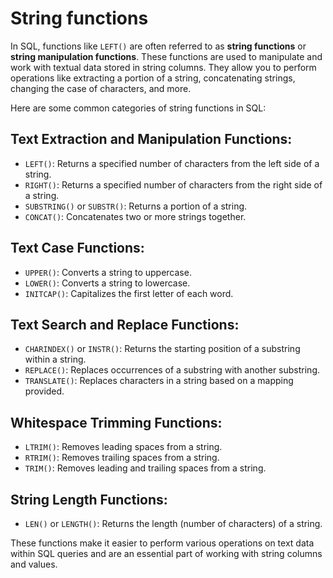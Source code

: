 # String functions

In SQL, functions like `LEFT()` are often referred to as **string functions** or **string manipulation functions**. These functions are used to manipulate and work with textual data stored in string columns. They allow you to perform operations like extracting a portion of a string, concatenating strings, changing the case of characters, and more.

Here are some common categories of string functions in SQL:

## Text Extraction and Manipulation Functions:

- `LEFT()`: Returns a specified number of characters from the left side of a string.
- `RIGHT()`: Returns a specified number of characters from the right side of a string.
- `SUBSTRING()` or `SUBSTR()`: Returns a portion of a string.
- `CONCAT()`: Concatenates two or more strings together.

## Text Case Functions:

- `UPPER()`: Converts a string to uppercase.
- `LOWER()`: Converts a string to lowercase.
- `INITCAP()`: Capitalizes the first letter of each word.

## Text Search and Replace Functions:

- `CHARINDEX()` or `INSTR()`: Returns the starting position of a substring within a string.
- `REPLACE()`: Replaces occurrences of a substring with another substring.
- `TRANSLATE()`: Replaces characters in a string based on a mapping provided.

## Whitespace Trimming Functions:

- `LTRIM()`: Removes leading spaces from a string.
- `RTRIM()`: Removes trailing spaces from a string.
- `TRIM()`: Removes leading and trailing spaces from a string.

## String Length Functions:

- `LEN()` or `LENGTH()`: Returns the length (number of characters) of a string.

These functions make it easier to perform various operations on text data within SQL queries and are an essential part of working with string columns and values.
